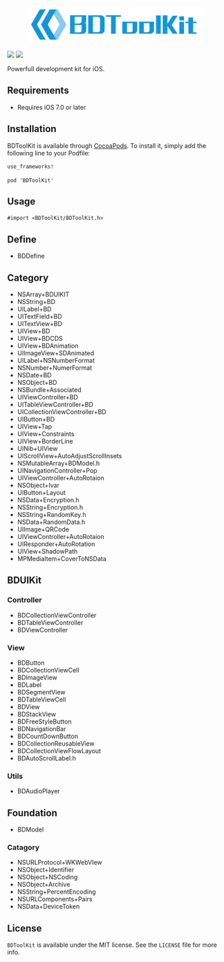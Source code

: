 <p align="center">
  <img src="https://raw.githubusercontent.com/reference/BDToolKit/master/BDToolKit.png" width=400 />
</p>
<img src="https://img.shields.io/badge/BDToolKit-Objective--C-orange.svg">  
<img src="https://img.shields.io/badge/License-MIT-lightgrey.svg">

Powerfull development kit for iOS.

## Requirements

* Requires iOS 7.0 or later

## Installation

BDToolKit is available through [CocoaPods](https://cocoapods.org/pods/BDToolKit). To install it, simply add the following line to your Podfile:

```
use_frameworks!

pod 'BDToolKit'
```

## Usage

```
#import <BDToolKit/BDToolKit.h>
```

## Define

* BDDefine

## Category

* NSArray+BDUIKIT
* NSString+BD
* UILabel+BD
* UITextField+BD
* UITextView+BD
* UIView+BD
* UIView+BDCDS
* UIView+BDAnimation
* UIImageView+SDAnimated
* UILabel+NSNumberFormat
* NSNumber+NumerFormat
* NSDate+BD
* NSObject+BD
* NSBundle+Associated
* UIViewController+BD
* UITableViewController+BD
* UICollectionViewController+BD
* UIButton+BD
* UIView+Tap
* UIView+Constraints
* UIView+BorderLine
* UINib+UIView
* UIScrollView+AutoAdjustScrollInsets
* NSMutableArray+BDModel.h
* UINavigationController+Pop
* UIViewController+AutoRotaion
* NSObject+Ivar
* UIButton+Layout
* NSData+Encryption.h
* NSString+Encryption.h
* NSString+RandomKey.h
* NSData+RandomData.h
* UIImage+QRCode
* UIViewController+AutoRotaion
* UIResponder+AutoRotation
* UIView+ShadowPath
* MPMediaItem+CoverToNSData

## BDUIKit

### Controller

* BDCollectionViewController
* BDTableViewController
* BDViewController

### View

* BDButton
* BDCollectionViewCell
* BDImageView
* BDLabel
* BDSegmentView
* BDTableViewCell
* BDView
* BDStackView
* BDFreeStyleButton
* BDNavigationBar
* BDCountDownButton
* BDCollectionReusableView
* BDCollectionViewFlowLayout
* BDAutoScrollLabel.h

### Utils
* BDAudioPlayer

## Foundation

* BDModel

### Catagory

* NSURLProtocol+WKWebVIew
* NSObject+Identifier
* NSObject+NSCoding
* NSObject+Archive
* NSString+PercentEncoding
* NSURLComponents+Pairs
* NSData+DeviceToken

## License

`BDToolKit` is available under the MIT license. See the `LICENSE` file for more info.
